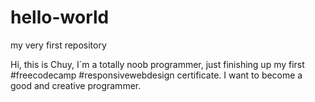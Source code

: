# hello-world
my very first repository

Hi, this is Chuy, I´m a totally noob programmer, just finishing up my first #freecodecamp #responsivewebdesign certificate. I want to become a good and creative programmer.
